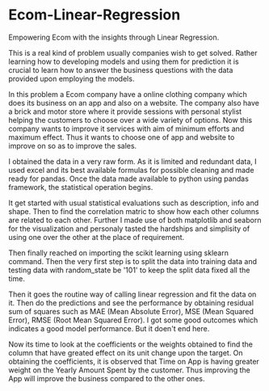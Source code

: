 # Ecom-Linear-Regression
Empowering Ecom with the insights through Linear Regression.

This is a real kind of problem usually companies wish to get solved. Rather learning how to developing models and using them for prediction it is crucial to learn how to answer the business questions with the data provided upon employing the models. 

In this problem a Ecom company have a online clothing company which does its business on an app and also on a website. The company also have a brick and motor store where it provide sessions with personal stylist helping the customers to choose over a wide variety of options. Now this company wants to improve it services with aim of minimum efforts and maximum effect. Thus it wants to choose one of app and website to improve on so as to improve the sales.

I obtained the data in a very raw form. As it is limited and redundant data, I used excel and its best available formulas for possible cleaning and made ready for pandas. Once the data made available to python using pandas framework, the statistical operation begins. 

It get started with usual statistical evaluations such as description, info and shape. Then to find the correlation matric to show how each other columns are related to each other. Further I made use of both matplotlib and seaborn for the visualization and personaly tasted the hardships and simplisity of using one over the other at the place of requirement.

Then finally reached on importing the scikit learning using sklearn command. Then the very first step is to split the data into training data and testing data with random_state be '101' to keep the split data fixed all the time.

Then it goes the routine way of calling linear regression and fit the data on it. Then do the predictions and see the performance by obtaining residual sum of squares such as MAE (Mean Absolute Error), MSE (Mean Squared Error), RMSE (Root Mean Squared Error). I got some good outcomes which indicates a good model performance. But it doen't end here.

Now its time to look at the coefficients or the weights obtained to find the column that have greated effect on its unit change upon the target. On obtaining the coefficients, it is observed that Time on App is having greater weight on the Yearly Amount Spent by the customer. Thus improving the App will improve the business compared to the other ones.

